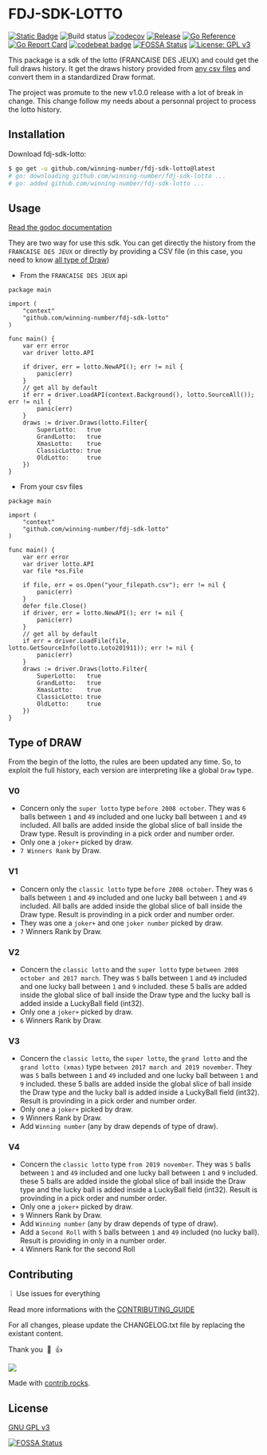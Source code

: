 # FDJ-SDK-LOTTO

<!-- Badge section [ci - codecov - release - godoc - code quality - codebeat - license - fossa ]-->
[![Static Badge](https://img.shields.io/badge/project%20use%20codesystem-green?link=https%3A%2F%2Fgithub.com%2Fgofast-pkg%2Fcodesystem)](https://github.com/gofast-pkg/codesystem)
![Build status](https://github.com/winning-number/fdj-sdk-lotto/actions/workflows/goci.yml/badge.svg)
[![codecov](https://codecov.io/gh/winning-number/fdj-sdk-lotto/branch/main/graph/badge.svg?token=7TCE3QB21E)](https://codecov.io/gh/winning-number/fdj-sdk-lotto)
[![Release](https://img.shields.io/github/release/winning-number/fdj-sdk-lotto.svg?style=flat-square)](https://github.com/winning-number/fdj-sdk-lotto/releases)
[![Go Reference](https://pkg.go.dev/badge/github.com/winning-number/fdj-sdk-lotto.svg)](https://pkg.go.dev/github.com/winning-number/fdj-sdk-lotto)
[![Go Report Card](https://goreportcard.com/badge/github.com/winning-number/fdj-sdk-lotto)](https://goreportcard.com/report/github.com/winning-number/fdj-sdk-lotto)
[![codebeat badge](https://codebeat.co/badges/6d11dead-fa65-4f84-b72d-e1218694a0ec)](https://codebeat.co/projects/github-com-winning-number-fdj-sdk-lotto-main)
[![FOSSA Status](https://app.fossa.com/api/projects/git%2Bgithub.com%2Fwinning-number%2Ffdj-sdk-lotto.svg?type=shield)](https://app.fossa.com/projects/git%2Bgithub.com%2Fwinning-number%2Ffdj-sdk-lotto?ref=badge_shield)
[![License: GPL v3](https://img.shields.io/badge/License-GPLv3-blue.svg)](https://raw.githubusercontent.com/winning-number/fdj-sdk-lotto/main/LICENSE.md)

<!-- Description section -->
This package is a sdk of the lotto (FRANCAISE DES JEUX) and could get the full draws history. It get the draws history provided from [any csv files](https://www.fdj.fr/jeux-de-tirage/loto/historique) and convert them in a standardized Draw format.

The project was promute to the new v1.0.0 release with a lot of break in change. This change follow my needs about a personnal project to process the lotto history.

## Installation

Download fdj-sdk-lotto:

```sh
$ go get -u github.com/winning-number/fdj-sdk-lotto@latest
# go: downloading github.com/winning-number/fdj-sdk-lotto ...
# go: added github.com/winning-number/fdj-sdk-lotto ...
```

## Usage

[Read the godoc documentation](https://pkg.go.dev/github.com/winning-number/fdj-sdk-lotto)

They are two way for use this sdk. You can get directly the history from the `FRANCAISE DES JEUX` or directly by providing a CSV file (in this case, you need to know [all type of Draw](#type-of-draw))

* From the `FRANCAISE DES JEUX` api

```golang
package main

import (
    "context"
    "github.com/winning-number/fdj-sdk-lotto"
)

func main() {
    var err error
    var driver lotto.API

    if driver, err = lotto.NewAPI(); err != nil {
        panic(err)
    }
    // get all by default
    if err = driver.LoadAPI(context.Background(), lotto.SourceAll()); err != nil {
        panic(err)
    }
    draws := driver.Draws(lotto.Filter{
        SuperLotto:   true
        GrandLotto:   true
        XmasLotto:    true
        ClassicLotto: true
        OldLotto:     true
    })
}
```

* From your csv files

```golang
package main

import (
    "context"
    "github.com/winning-number/fdj-sdk-lotto"
)

func main() {
    var err error
    var driver lotto.API
    var file *os.File

    if file, err = os.Open("your_filepath.csv"); err != nil {
        panic(err)
    }
    defer file.Close()
    if driver, err = lotto.NewAPI(); err != nil {
        panic(err)
    }
    // get all by default
    if err = driver.LoadFile(file, lotto.GetSourceInfo(lotto.Loto201911)); err != nil {
        panic(err)
    }
    draws := driver.Draws(lotto.Filter{
        SuperLotto:   true
        GrandLotto:   true
        XmasLotto:    true
        ClassicLotto: true
        OldLotto:     true
    })
}
```

## Type of DRAW

From the begin of the lotto, the rules are been updated any time. So, to exploit the full history, each version are interpreting like a global `Draw` type.

### V0

* Concern only the `super lotto` type `before 2008 october`. They was `6` balls between `1` and `49` included and one lucky ball between `1` and `49` included. All balls are added inside the global slice of ball inside the Draw type. Result is provinding in a pick order and number order.
* Only one a `joker+` picked by draw.
* `7 Winners Rank` by Draw.

### V1

* Concern only the `classic lotto` type `before 2008 october`. They was `6` balls between `1` and `49` included and one lucky ball between `1` and `49` included. All balls are added inside the global slice of ball inside the Draw type. Result is provinding in a pick order and number order.
* They was one a `joker+` and one `joker number` picked by draw.
* `7` Winners Rank by Draw.

### V2

* Concern the `classic lotto` and the `super lotto` type `between 2008 october and 2017 march`. They was `5` balls between `1` and `49` included and one lucky ball between `1` and `9` included. these 5 balls are added inside the global slice of ball inside the Draw type and the lucky ball is added inside a LuckyBall field (int32).
* Only one a `joker+` picked by draw.
* `6` Winners Rank by Draw.

### V3

* Concern the `classic lotto`, the `super lotto`, the `grand lotto` and the `grand lotto (xmas)` type `between 2017 march and 2019 november`. They was `5` balls between `1` and `49` included and one lucky ball between `1` and `9` included. these 5 balls are added inside the global slice of ball inside the Draw type and the lucky ball is added inside a LuckyBall field (int32). Result is provinding in a pick order and number order.
* Only one a `joker+` picked by draw.
* `9` Winners Rank by Draw.
* Add `Winning number` (any by draw depends of type of draw).

### V4

* Concern the `classic lotto` type `from 2019 november`. They was `5` balls between `1` and `49` included and one lucky ball between `1` and `9` included. these 5 balls are added inside the global slice of ball inside the Draw type and the lucky ball is added inside a LuckyBall field (int32). Result is provinding in a pick order and number order.
* Only one a `joker+` picked by draw.
* `9` Winners Rank by Draw.
* Add `Winning number` (any by draw depends of type of draw).
* Add a `Second Roll` with `5` balls between `1` and `49` included (no lucky ball). Result is providing in only in a number order.
* `4` Winners Rank for the second Roll

## Contributing

&nbsp;:grey_exclamation:&nbsp; Use issues for everything

Read more informations with the [CONTRIBUTING_GUIDE](./.github/CONTRIBUTING.md)

For all changes, please update the CHANGELOG.txt file by replacing the existant content.

Thank you &nbsp;:pray:&nbsp;&nbsp;:+1:&nbsp;

<a href="https://github.com/winning-number/fdj-sdk-lotto/graphs/contributors">
  <img src="https://contrib.rocks/image?repo=winning-number/fdj-sdk-lotto" />
</a>

Made with [contrib.rocks](https://contrib.rocks).

## License

[GNU GPL v3](https://choosealicense.com/licenses/gpl-3.0/)

[![FOSSA Status](https://app.fossa.com/api/projects/git%2Bgithub.com%2Fwinning-number%2Ffdj-sdk-lotto.svg?type=large)](https://app.fossa.com/projects/git%2Bgithub.com%2Fwinning-number%2Ffdj-sdk-lotto?ref=badge_large)
